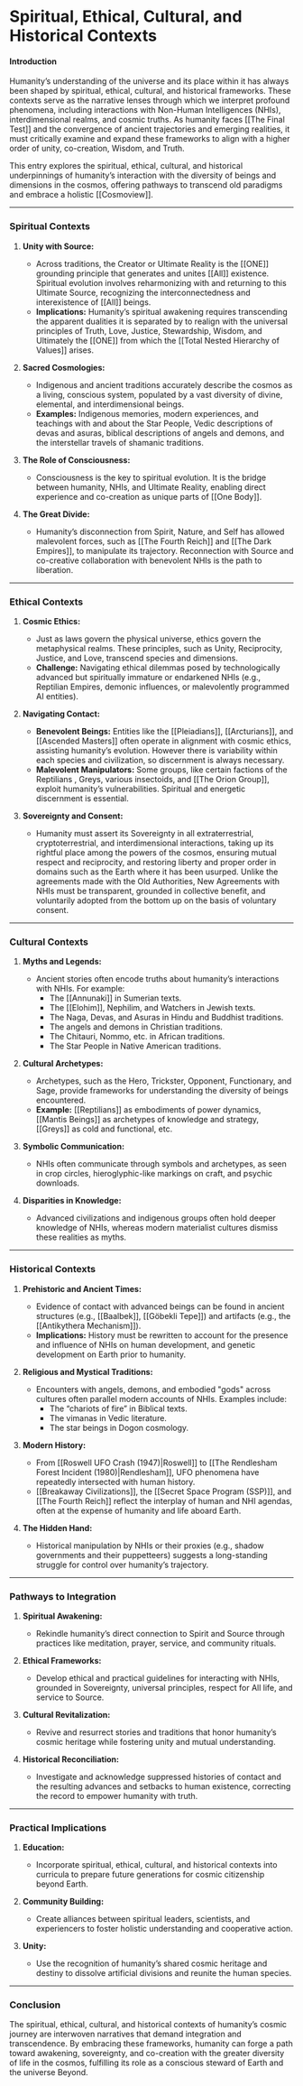 # Spiritual, Ethical, Cultural, and Historical Contexts

#### **Introduction**

Humanity’s understanding of the universe and its place within it has always been shaped by spiritual, ethical, cultural, and historical frameworks. These contexts serve as the narrative lenses through which we interpret profound phenomena, including interactions with Non-Human Intelligences (NHIs), interdimensional realms, and cosmic truths. As humanity faces [[The Final Test]] and the convergence of ancient trajectories and emerging realities, it must critically examine and expand these frameworks to align with a higher order of unity, co-creation, Wisdom, and Truth.

This entry explores the spiritual, ethical, cultural, and historical underpinnings of humanity’s interaction with the diversity of beings and dimensions in the cosmos, offering pathways to transcend old paradigms and embrace a holistic [[Cosmoview]].

---

### **Spiritual Contexts**

1. **Unity with Source:**
    
    - Across traditions, the Creator or Ultimate Reality is the [[ONE]] grounding principle that generates and unites [[All]] existence. Spiritual evolution involves reharmonizing with and returning to this Ultimate Source, recognizing the interconnectedness and interexistence of [[All]] beings.
    - **Implications:** Humanity’s spiritual awakening requires transcending the apparent dualities it is separated by to realign with the universal principles of Truth, Love, Justice, Stewardship, Wisdom, and Ultimately the [[ONE]] from which the [[Total Nested Hierarchy of Values]] arises.
2. **Sacred Cosmologies:**
    
    - Indigenous and ancient traditions accurately describe the cosmos as a living, conscious system, populated by a vast diversity of divine, elemental, and interdimensional beings.
    - **Examples:** Indigenous memories, modern experiences, and teachings with and about the Star People, Vedic descriptions of devas and asuras, biblical descriptions of angels and demons, and the interstellar travels of shamanic traditions.
3. **The Role of Consciousness:**
    
    - Consciousness is the key to spiritual evolution. It is the bridge between humanity, NHIs, and Ultimate Reality, enabling direct experience and co-creation as unique parts of [[One Body]].
4. **The Great Divide:**
    
    - Humanity’s disconnection from Spirit, Nature, and Self has allowed malevolent forces, such as [[The Fourth Reich]] and [[The Dark Empires]], to manipulate its trajectory. Reconnection with Source and co-creative collaboration with benevolent NHIs is the path to liberation.

---

### **Ethical Contexts**

1. **Cosmic Ethics:**
    
    - Just as laws govern the physical universe, ethics govern the metaphysical realms. These principles, such as Unity, Reciprocity, Justice, and Love, transcend species and dimensions.
    - **Challenge:** Navigating ethical dilemmas posed by technologically advanced but spiritually immature or endarkened NHIs (e.g., Reptilian Empires, demonic influences, or malevolently programmed AI entities).
2. **Navigating Contact:**
    
    - **Benevolent Beings:** Entities like the [[Pleiadians]], [[Arcturians]], and [[Ascended Masters]] often operate in alignment with cosmic ethics, assisting humanity’s evolution. However there is variability within each species and civilization, so discernment is always necessary. 
    - **Malevolent Manipulators:** Some groups, like certain factions of the Reptilians , Greys, various insectoids, and [[The Orion Group]], exploit humanity’s vulnerabilities. Spiritual and energetic discernment is essential.
3. **Sovereignty and Consent:**
    
    - Humanity must assert its Sovereignty in all extraterrestrial, cryptoterrestrial, and interdimensional interactions, taking up its rightful place among the powers of the cosmos, ensuring mutual respect and reciprocity, and restoring liberty and proper order in domains such as the Earth where it has been usurped. Unlike the agreements made with the Old Authorities, New Agreements with NHIs must be transparent, grounded in collective benefit, and voluntarily adopted from the bottom up on the basis of voluntary consent. 

---

### **Cultural Contexts**

1. **Myths and Legends:**
    
    - Ancient stories often encode truths about humanity’s interactions with NHIs. For example:
        - The [[Annunaki]] in Sumerian texts.
        - The [[Elohim]], Nephilim, and Watchers in Jewish texts.
        - The Naga, Devas, and Asuras in Hindu and Buddhist traditions.  
        - The angels and demons in Christian traditions. 
        - The Chitauri, Nommo, etc. in African traditions. 
        - The Star People in Native American traditions. 
1. **Cultural Archetypes:**
    
    - Archetypes, such as the Hero, Trickster, Opponent, Functionary, and Sage, provide frameworks for understanding the diversity of beings encountered.
    - **Example:** [[Reptilians]] as embodiments of power dynamics, [[Mantis Beings]] as archetypes of knowledge and strategy, [[Greys]] as cold and functional, etc.
3. **Symbolic Communication:**
    
    - NHIs often communicate through symbols and archetypes, as seen in crop circles, hieroglyphic-like markings on craft, and psychic downloads.
4. **Disparities in Knowledge:**
    
    - Advanced civilizations and indigenous groups often hold deeper knowledge of NHIs, whereas modern materialist cultures dismiss these realities as myths.

---

### **Historical Contexts**

1. **Prehistoric and Ancient Times:**
    
    - Evidence of contact with advanced beings can be found in ancient structures (e.g., [[Baalbek]], [[Göbekli Tepe]]) and artifacts (e.g., the [[Antikythera Mechanism]]).
    - **Implications:** History must be rewritten to account for the presence and influence of NHIs on human development, and genetic development on Earth prior to humanity.
2. **Religious and Mystical Traditions:**
    
    - Encounters with angels, demons, and embodied "gods" across cultures often parallel modern accounts of NHIs. Examples include:
        - The “chariots of fire” in Biblical texts.
        - The vimanas in Vedic literature.
        - The star beings in Dogon cosmology.
3. **Modern History:**
    
    - From [[Roswell UFO Crash (1947)|Roswell]] to [[The Rendlesham Forest Incident (1980)|Rendlesham]], UFO phenomena have repeatedly intersected with human history.
    - [[Breakaway Civilizations]], the [[Secret Space Program (SSP)]], and [[The Fourth Reich]] reflect the interplay of human and NHI agendas, often at the expense of humanity and life aboard Earth.
4. **The Hidden Hand:**
    
    - Historical manipulation by NHIs or their proxies (e.g., shadow governments and their puppetteers) suggests a long-standing struggle for control over humanity’s trajectory.

---

### **Pathways to Integration**

1. **Spiritual Awakening:**
    
    - Rekindle humanity’s direct connection to Spirit and Source through practices like meditation, prayer, service, and community rituals.
2. **Ethical Frameworks:**
    
    - Develop ethical and practical guidelines for interacting with NHIs, grounded in Sovereignty, universal principles, respect for All life, and service to Source.
3. **Cultural Revitalization:**
    
    - Revive and resurrect stories and traditions that honor humanity’s cosmic heritage while fostering unity and mutual understanding.
4. **Historical Reconciliation:**
    
    - Investigate and acknowledge suppressed histories of contact and the resulting advances and setbacks to human existence, correcting the record to empower humanity with truth.

---

### **Practical Implications**

1. **Education:**
    
    - Incorporate spiritual, ethical, cultural, and historical contexts into curricula to prepare future generations for cosmic citizenship beyond Earth. 
2. **Community Building:**
    
    - Create alliances between spiritual leaders, scientists, and experiencers to foster holistic understanding and cooperative action.
3. **Unity:**
    
    - Use the recognition of humanity’s shared cosmic heritage and destiny to dissolve artificial divisions and reunite the human species.  

---

### **Conclusion**

The spiritual, ethical, cultural, and historical contexts of humanity’s cosmic journey are interwoven narratives that demand integration and transcendence. By embracing these frameworks, humanity can forge a path toward awakening, sovereignty, and co-creation with the greater diversity of life in the cosmos, fulfilling its role as a conscious steward of Earth and the universe Beyond.

